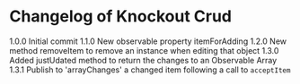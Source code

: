 # Changelog of Knockout Crud

1.0.0 Initial commit
1.1.0 New observable property itemForAdding
1.2.0 New method removeItem to remove an instance when editing that object
1.3.0 Added justUdated method to return the changes to an Observable Array
1.3.1 Publish to 'arrayChanges' a changed item following a call to `acceptItem`